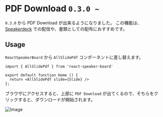 # PDF Download `0.3.0 ~`
`0.3.0` から PDF Download が出来るようになりました。
この機能は、[Speakerdeck](https://speakerdeck.com/) での配信や、書類としての配布におすすめです。

## Usage
`ReactSpeakerBoard` から `AllSlidePdf` コンポーネントに差し替えます。

```tsx
import { AllSlidePdf } from 'react-speaker-board'

export default function Home () {
  return <AllSlidePdf slide={Slide} />
};
```

ブラウザにアクセスすると、上部に `PDF Download` が出てくるので、そちらをクリックすると、ダウンロードが開始されます。

![Image](/pdf.png)

